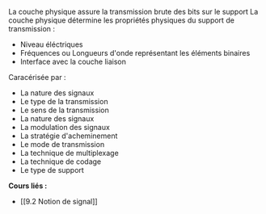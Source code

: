 
La couche physique assure la transmission brute des bits sur le support
La couche physique détermine les propriétés physiques du support de transmission :

- Niveau éléctriques
- Fréquences ou Longueurs d'onde représentant les éléments binaires
- Interface avec la couche liaison 

Caracérisée par : 
- La nature des signaux
- Le type de la transmission
- Le sens de la transmission
- La nature des signaux
- La modulation des signaux
- La stratégie d'acheminement
- Le mode de transmission
- La technique de multiplexage
- La technique de codage
- Le type de support

**Cours liés :**
- [[9.2 Notion de signal]]